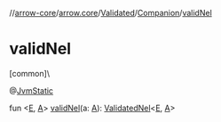 //[arrow-core](../../../../index.md)/[arrow.core](../../index.md)/[Validated](../index.md)/[Companion](index.md)/[validNel](valid-nel.md)

# validNel

[common]\

@[JvmStatic](https://kotlinlang.org/api/latest/jvm/stdlib/kotlin.jvm/-jvm-static/index.html)

fun &lt;[E](valid-nel.md), [A](valid-nel.md)&gt; [validNel](valid-nel.md)(a: [A](valid-nel.md)): [ValidatedNel](../../index.md#682410975%2FClasslikes%2F-1961959459)&lt;[E](valid-nel.md), [A](valid-nel.md)&gt;
